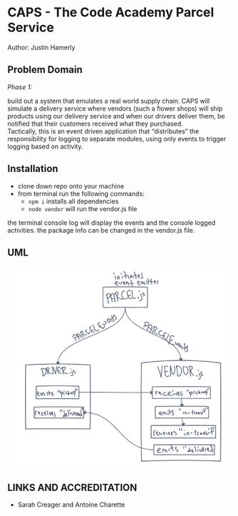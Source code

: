 # CAPS - The Code Academy Parcel Service

Author: Justin Hamerly

## Problem Domain

*Phase 1:*  

build out a system that emulates a real world supply chain. CAPS will simulate a delivery service where vendors (such a flower shops) will ship products using our delivery service and when our drivers deliver them, be notified that their customers received what they purchased.  
Tactically, this is an event driven application that “distributes” the responsibility for logging to separate modules, using only events to trigger logging based on activity.

## Installation

* clone down repo onto your machine
* from terminal run the following commands:
  * `npm i` installs all dependencies
  * `node vendor` will run the vendor.js file

the terminal console log will display the events and the console logged activities.  the package info can be changed in the vendor.js file.

## UML

![Code 401 UML](Code401-CAPS-UML.png)

## LINKS AND ACCREDITATION

* Sarah Creager and Antoine Charette
